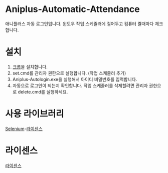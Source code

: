﻿# Aniplus-Automatic-Attendance
애니플러스 자동 로그인입니다.
윈도우 작업 스케줄러에 걸어두고 컴퓨터 켤때마다 체크합니다.

# 설치
  1. [크롬](https://www.google.com/chrome/)을 설치합니다.
  1. set.cmd를 관리자 권한으로 실행합니다. (작업 스케줄러 추가)
  2. Aniplus-Autologin.exe을 실행해서 아이디 비밀번호를 입력합니다.
  3. 자동으로 로그인이 되는지 확인합니다.
작업 스케줄러를 삭제할려면 관리자 권한으로 delete.cmd를 실행하세요.

# 사용 라이브러리
[Selenium](https://www.seleniumhq.org/)-[라이센스](http://www.apache.org/licenses/LICENSE-2.0) 
# 라이센스
[라이센스](https://github.com/zxc010613/Aniplus-Automatic-Attendance/blob/master/LICENSE)
